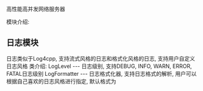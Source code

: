 高性能高并发网络服务器

模块介绍:

## 日志模块
日志类似于Log4cpp, 支持流式风格的日志和格式化风格的日志, 支持用户自定义日志风格
类介绍:  LogLevel       ---  日志级别, 支持DEBUG, INFO, WARN, ERROR, FATAL日志级别
         LogFormatter   ---  日志格式化器, 支持日志格式的解析, 用户可以根据自己喜欢的日志风格进行指定, 默认格式为
